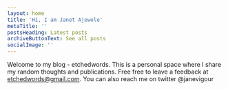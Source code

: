 ```yaml
---
layout: home
title: 'Hi, I am Janet Ajewole'
metaTitle: ''
postsHeading: Latest posts
archiveButtonText: See all posts
socialImage: ''
---
```

Welcome to my blog - etchedwords. This is a personal space where I share my random thoughts and publications. Free free to leave a feedback at etchedwords@gmail.com. You can also reach me on twitter @janevigour